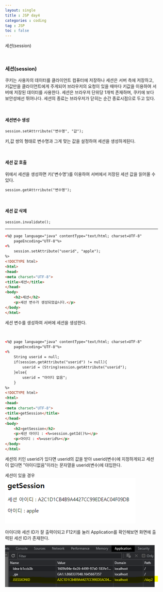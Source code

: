 ```yaml
---
layout: single
title : JSP day4
categories : coding
tag : JSP
toc : false
---
```


세션(session)

<br>

### 세션(session)

쿠키는 사용자의 데이터를 클라이언트 컴퓨터에 저장하나 세션은 서버 측에 저장하고, 키값만을 클라이언트에게 주게되어 브라우저의 요청이 있을 때마다 키값을 이용하여 서버에 저장된 데이터를 사용한다. 세션은 브라우저 단위당 1개씩 존재하며, 쿠키에 보다 보안성에선 뛰어나다. 세션의 종료는 브라우저가 닫히는 순간 종료시점으로 두고 있다.

<br>

#### 세션변수 생성

```jsp
session.setAttrribute("변수명", "값");
```

키,값 쌍의 형태로 변수명과 그게 맞는 값을 설정하여 세션을 생성하게된다.

<br>

#### 세션 값 호출

위에서 세션을 생성하면 키('변수명')를 이용하여 서버에서 저장된 세션 값을 읽어올 수 있다.

```jsp
session.getAttrribute("변수명");
```

<br>

#### 세션 값 삭제

```jsp
session.invalidate();
```



<hr>


```html
<%@ page language="java" contentType="text/html; charset=UTF-8"
    pageEncoding="UTF-8"%>
<%
	session.setAttribute("userid", "apple");
%>
<!DOCTYPE html>
<html>
<head>
<meta charset="UTF-8">
<title>세션</title>
</head>
<body>
	<h2>세션</h2>
	<p>세션 변수가 생성되었습니다.</p>
</body>
</html>
```

세션 변수를 생성하여 서버에 세션을 생성한다.

<br>

```html
<%@ page language="java" contentType="text/html; charset=UTF-8"
    pageEncoding="UTF-8"%>
<%
	String userid = null;
	if(session.getAttribute("userid") != null){
		userid = (String)session.getAttribute("userid");
	}else{
		userid = "아이디 없음";
	}
%>
<!DOCTYPE html>
<html>
<head>
<meta charset="UTF-8">
<title>getSession</title>
</head>
<body>
	<h2>getSession</h2>
	<p>세션 아이디 : <%=session.getId()%></p>
	<p>아이디 : <%=userid%></p>
</body>
</html>
```

세션의 키인 userid가 있다면 userid의 값을 받아 userid(변수)에 지정하게되고 세션이 없다면 "아이디없음"이라는 문자열을 userid(변수)에 대입한다. 

세션이 있을 경우<br>![jps4_1](https://github.com/YUNCHANYEONG/YUNCHANYEONG.github.io/blob/master/assets/images/coding_img/jsp4_1.PNG?raw=true)

아이디와 세션 ID가 잘 출력이되고 F12키를 눌러 Application를 확인해보면 화면에 출력된 세션 ID가 존재한다.<br>

![jps4_2](https://github.com/YUNCHANYEONG/YUNCHANYEONG.github.io/blob/master/assets/images/coding_img/jsp4_2.PNG?raw=true)


